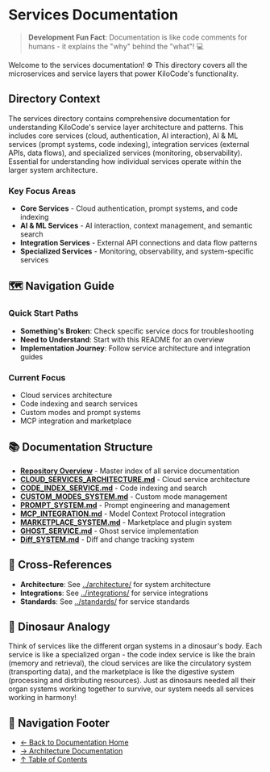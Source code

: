 # Services Documentation

> **Development Fun Fact**: Documentation is like code comments for humans - it explains the "why" behind the "what"! 💻

Welcome to the services documentation! ⚙️ This directory covers all the microservices and service
layers that power KiloCode's functionality.

## Directory Context

The services directory contains comprehensive documentation for understanding KiloCode's service
layer architecture and patterns. This includes core services (cloud, authentication, AI
interaction), AI & ML services (prompt systems, code indexing), integration services (external APIs,
data flows), and specialized services (monitoring, observability). Essential for understanding how
individual services operate within the larger system architecture.

### Key Focus Areas

- **Core Services** - Cloud authentication, prompt systems, and code indexing
- **AI & ML Services** - AI interaction, context management, and semantic search
- **Integration Services** - External API connections and data flow patterns
- **Specialized Services** - Monitoring, observability, and system-specific services

## 🗺️ Navigation Guide

### Quick Start Paths

- **Something's Broken**: Check specific service docs for troubleshooting
- **Need to Understand**: Start with this README for an overview
- **Implementation Journey**: Follow service architecture and integration guides

### Current Focus

- Cloud services architecture
- Code indexing and search services
- Custom modes and prompt systems
- MCP integration and marketplace

## 📚 Documentation Structure

- **[Repository Overview](README.md)** - Master index of all service documentation
- **[CLOUD_SERVICES_ARCHITECTURE.md](CLOUD_SERVICES_ARCHITECTURE.md)** - Cloud service architecture
- **[CODE_INDEX_SERVICE.md](CODE_INDEX_SERVICE.md)** - Code indexing and search
- **[CUSTOM_MODES_SYSTEM.md](CUSTOM_MODES_SYSTEM.md)** - Custom mode management
- **[PROMPT_SYSTEM.md](PROMPT_SYSTEM.md)** - Prompt engineering and management
- **[MCP_INTEGRATION.md](MCP_INTEGRATION.md)** - Model Context Protocol integration
- **[MARKETPLACE_SYSTEM.md](MARKETPLACE_SYSTEM.md)** - Marketplace and plugin system
- **[GHOST_SERVICE.md](GHOST_SERVICE.md)** - Ghost service implementation
- **[Diff_SYSTEM.md](Diff_SYSTEM.md)** - Diff and change tracking system

## 🔗 Cross-References

- **Architecture**: See [../architecture/](../architecture/) for system architecture
- **Integrations**: See [../integrations/](../integrations/) for service integrations
- **Standards**: See [../standards/](../standards/) for service standards

## 🦕 Dinosaur Analogy

Think of services like the different organ systems in a dinosaur's body. Each service is like a
specialized organ - the code index service is like the brain (memory and retrieval), the cloud
services are like the circulatory system (transporting data), and the marketplace is like the
digestive system (processing and distributing resources). Just as dinosaurs needed all their organ
systems working together to survive, our system needs all services working in harmony!

## 🧭 Navigation Footer

- [← Back to Documentation Home](../README.md)
- [→ Architecture Documentation](../architecture/README.md)
- [↑ Table of Contents](../README.md)

